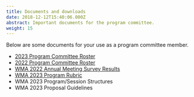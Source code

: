 ```yaml
---
title: Documents and downloads
date: 2018-12-12T15:40:06.000Z
abstract: Important documents for the program committee.
weight: 15
---
```

Below are some documents for your use as a program committee member.

* [2﻿023 Program Committee Roster](static/files/wma-2023-pc-roster.xlsx)
* [2022 Program Committee Roster](/files/2022-pc-roster.xlsx)
* ﻿[WMA 2022 Annual Meeting Survey Result﻿s](static/files/wma-2022-pc-survey-results.pdf)
* [WMA 2023 Program Rubric](static/files/wma-2023-program-rubric.docx)
* W﻿MA 2023 Program/Session Structures
* W﻿MA 2023 Proposal Guidelines